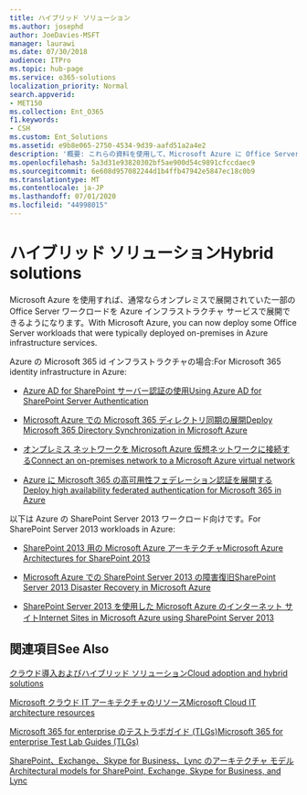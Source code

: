 ```yaml
---
title: ハイブリッド ソリューション
ms.author: josephd
author: JoeDavies-MSFT
manager: laurawi
ms.date: 07/30/2018
audience: ITPro
ms.topic: hub-page
ms.service: o365-solutions
localization_priority: Normal
search.appverid:
- MET150
ms.collection: Ent_O365
f1.keywords:
- CSH
ms.custom: Ent_Solutions
ms.assetid: e9b8e065-2750-4534-9d39-aafd51a2a4e2
description: '概要: これらの資料を使用して、Microsoft Azure に Office Server ワークロードを展開します。'
ms.openlocfilehash: 5a3d31e93820302bf5ae900d54c9891cfccdaec9
ms.sourcegitcommit: 6e608d957082244d1b4ffb47942e5847ec18c0b9
ms.translationtype: MT
ms.contentlocale: ja-JP
ms.lasthandoff: 07/01/2020
ms.locfileid: "44998015"
---
```

# <a name="hybrid-solutions"></a><span data-ttu-id="5054b-103">ハイブリッド ソリューション</span><span class="sxs-lookup"><span data-stu-id="5054b-103">Hybrid solutions</span></span>

<span data-ttu-id="5054b-104">Microsoft Azure を使用すれば、通常ならオンプレミスで展開されていた一部の Office Server ワークロードを Azure インフラストラクチャ サービスで展開できるようになります。</span><span class="sxs-lookup"><span data-stu-id="5054b-104">With Microsoft Azure, you can now deploy some Office Server workloads that were typically deployed on-premises in Azure infrastructure services.</span></span>
  
<span data-ttu-id="5054b-105">Azure の Microsoft 365 id インフラストラクチャの場合:</span><span class="sxs-lookup"><span data-stu-id="5054b-105">For Microsoft 365 identity infrastructure in Azure:</span></span>

- [<span data-ttu-id="5054b-106">Azure AD for SharePoint サーバー認証の使用</span><span class="sxs-lookup"><span data-stu-id="5054b-106">Using Azure AD for SharePoint Server Authentication</span></span>](using-azure-ad-for-sharepoint-server-authentication.md)

- [<span data-ttu-id="5054b-107">Microsoft Azure での Microsoft 365 ディレクトリ同期の展開</span><span class="sxs-lookup"><span data-stu-id="5054b-107">Deploy Microsoft 365 Directory Synchronization in Microsoft Azure</span></span>](deploy-office-365-directory-synchronization-dirsync-in-microsoft-azure.md)
  
- [<span data-ttu-id="5054b-108">オンプレミス ネットワークを Microsoft Azure 仮想ネットワークに接続する</span><span class="sxs-lookup"><span data-stu-id="5054b-108">Connect an on-premises network to a Microsoft Azure virtual network</span></span>](connect-an-on-premises-network-to-a-microsoft-azure-virtual-network.md)
    
- [<span data-ttu-id="5054b-109">Azure に Microsoft 365 の高可用性フェデレーション認証を展開する</span><span class="sxs-lookup"><span data-stu-id="5054b-109">Deploy high availability federated authentication for Microsoft 365 in Azure</span></span>](deploy-high-availability-federated-authentication-for-office-365-in-azure.md)
    
<span data-ttu-id="5054b-110">以下は Azure の SharePoint Server 2013 ワークロード向けです。</span><span class="sxs-lookup"><span data-stu-id="5054b-110">For SharePoint Server 2013 workloads in Azure:</span></span>
  
- [<span data-ttu-id="5054b-111">SharePoint 2013 用の Microsoft Azure アーキテクチャ</span><span class="sxs-lookup"><span data-stu-id="5054b-111">Microsoft Azure Architectures for SharePoint 2013</span></span>](microsoft-azure-architectures-for-sharepoint-2013.md)
    
- [<span data-ttu-id="5054b-112">Microsoft Azure での SharePoint Server 2013 の障害復旧</span><span class="sxs-lookup"><span data-stu-id="5054b-112">SharePoint Server 2013 Disaster Recovery in Microsoft Azure</span></span>](sharepoint-server-2013-disaster-recovery-in-microsoft-azure.md)
    
- [<span data-ttu-id="5054b-113">SharePoint Server 2013 を使用した Microsoft Azure のインターネット サイト</span><span class="sxs-lookup"><span data-stu-id="5054b-113">Internet Sites in Microsoft Azure using SharePoint Server 2013</span></span>](internet-sites-in-microsoft-azure-using-sharepoint-server-2013.md)
  
  
## <a name="see-also"></a><span data-ttu-id="5054b-114">関連項目</span><span class="sxs-lookup"><span data-stu-id="5054b-114">See Also</span></span>

[<span data-ttu-id="5054b-115">クラウド導入およびハイブリッド ソリューション</span><span class="sxs-lookup"><span data-stu-id="5054b-115">Cloud adoption and hybrid solutions</span></span>](cloud-adoption-and-hybrid-solutions.yml)
  
[<span data-ttu-id="5054b-116">Microsoft クラウド IT アーキテクチャのリソース</span><span class="sxs-lookup"><span data-stu-id="5054b-116">Microsoft Cloud IT architecture resources</span></span>](microsoft-cloud-it-architecture-resources.md)
  
[<span data-ttu-id="5054b-117">Microsoft 365 for enterprise のテストラボガイド (TLGs)</span><span class="sxs-lookup"><span data-stu-id="5054b-117">Microsoft 365 for enterprise Test Lab Guides (TLGs)</span></span>](https://docs.microsoft.com/microsoft-365/enterprise/m365-enterprise-test-lab-guides)
  
[<span data-ttu-id="5054b-118">SharePoint、Exchange、Skype for Business、Lync のアーキテクチャ モデル</span><span class="sxs-lookup"><span data-stu-id="5054b-118">Architectural models for SharePoint, Exchange, Skype for Business, and Lync</span></span>](architectural-models-for-sharepoint-exchange-skype-for-business-and-lync.md)

